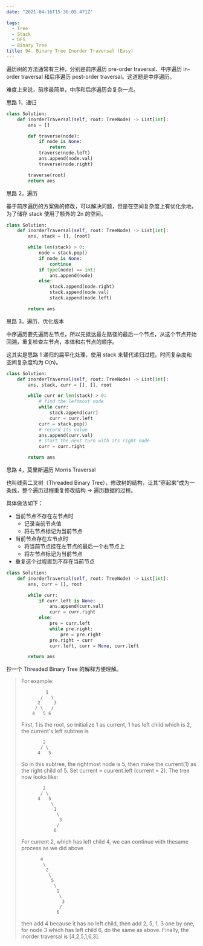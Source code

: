 ```yaml
---
date: "2021-04-16T15:36:05.471Z"

tags:
  - Tree
  - Stack
  - DFS
  - Binary Tree
title: 94. Binary Tree Inorder Traversal (Easy)
---
```


遍历树的方法通常有三种，分别是前序遍历 pre-order traversal、中序遍历 in-order traversal 和后序遍历 post-order traversal。这道题是中序遍历。

难度上来说，前序最简单，中序和后序遍历会复杂一点。

思路 1，递归

```python
class Solution:
    def inorderTraversal(self, root: TreeNode) -> List[int]:
        ans = []

        def traverse(node):
            if node is None:
                return
            traverse(node.left)
            ans.append(node.val)
            traverse(node.right)

        traverse(root)
        return ans
```

思路 2，遍历

基于前序遍历的方案做的修改，可以解决问题，但是在空间复杂度上有优化余地，为了储存 stack 使用了额外的 2n 的空间。

```python
class Solution:
    def inorderTraversal(self, root: TreeNode) -> List[int]:
        ans, stack = [], [root]

        while len(stack) > 0:
            node = stack.pop()
            if node is None:
                continue
            if type(node) == int:
                ans.append(node)
            else:
                stack.append(node.right)
                stack.append(node.val)
                stack.append(node.left)

        return ans
```

思路 3，遍历，优化版本

中序遍历要先遍历左节点，所以先抵达最左路径的最后一个节点，从这个节点开始回溯，重复检查左节点，本体和右节点的顺序。

这其实是思路 1 递归的扁平化处理，使用 stack 来替代递归过程。时间复杂度和空间复杂度均为 O(n)。

```python
class Solution:
    def inorderTraversal(self, root: TreeNode) -> List[int]:
        ans, stack, curr = [], [], root

        while curr or len(stack) > 0:
            # find the leftmost node
            while curr:
                stack.append(curr)
                curr = curr.left
            curr = stack.pop()
            # record its value
            ans.append(curr.val)
            # start the next turn with its right node
            curr = curr.right

        return ans
```

思路 4，莫里斯遍历 Morris Traversal

也叫线索二叉树（Threaded Binary Tree），修改树的结构，让其“穿起来”成为一条线，整个遍历过程重复修改结构 -> 遍历数据的过程。

具体做法如下：

- 当前节点不存在左节点时
  - 记录当前节点值
  - 将右节点标记为当前节点
- 当前节点存在左节点时
  - 将当前节点挂在左节点的最后一个右节点上
  - 将左节点标记为当前节点
- 重复这个过程直到不存在当前节点

```python
class Solution:
    def inorderTraversal(self, root: TreeNode) -> List[int]:
        ans, curr = [], root

        while curr:
            if curr.left is None:
                ans.append(curr.val)
                curr = curr.right
            else:
                pre = curr.left
                while pre.right:
                    pre = pre.right
                pre.right = curr
                curr.left, curr = None, curr.left

        return ans
```

抄一个 Threaded Binary Tree 的解释方便理解。

> For example:
>
> ```
>          1
>        /   \
>       2     3
>      / \   /
>     4   5 6
> ```
>
> First, 1 is the root, so initialize 1 as current, 1 has left child which is 2, the current's left subtree is
>
> ```
>         2
>        / \
>       4   5
> ```
>
> So in this subtree, the rightmost node is 5, then make the current(1) as the right child of 5. Set current = cuurent.left (current = 2). The tree now looks like:
>
> ```
>         2
>        / \
>       4   5
>            \
>             1
>              \
>               3
>              /
>             6
> ```
>
> For current 2, which has left child 4, we can continue with thesame process as we did above
>
> ```
>        4
>         \
>          2
>           \
>            5
>             \
>              1
>               \
>                3
>               /
>              6
> ```
>
> then add 4 because it has no left child, then add 2, 5, 1, 3 one by one, for node 3 which has left child 6, do the same as above. Finally, the inorder traversal is [4,2,5,1,6,3].
